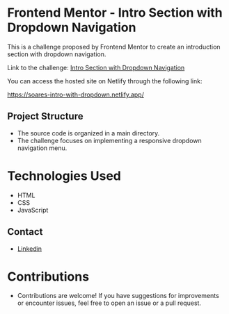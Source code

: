 # Frontend Mentor - Intro Section with Dropdown Navigation

This is a challenge proposed by Frontend Mentor to create an introduction section with dropdown navigation.

Link to the challenge: [Intro Section with Dropdown Navigation](https://www.frontendmentor.io/challenges/intro-section-with-dropdown-navigation-ryaPetHE5)

You can access the hosted site on Netlify through the following link:

https://soares-intro-with-dropdown.netlify.app/

## Project Structure

- The source code is organized in a main directory.
- The challenge focuses on implementing a responsive dropdown navigation menu.

# Technologies Used

- HTML
- CSS
- JavaScript

## Contact

- [Linkedin](http://www.linkedin.com/in/ojoaovsoares)

# Contributions

- Contributions are welcome! If you have suggestions for improvements or encounter issues, feel free to open an issue or a pull request.
